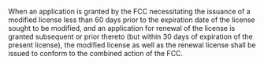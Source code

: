 When an application is granted by the FCC necessitating the issuance of a modified license less than 60 days prior to the expiration date of the license sought to be modified, and an application for renewal of the license is granted subsequent or prior thereto (but within 30 days of expiration of the present license), the modified license as well as the renewal license shall be issued to conform to the combined action of the FCC.

